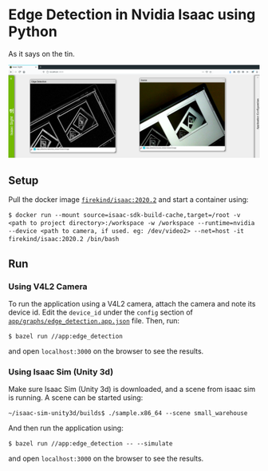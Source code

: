 # Edge Detection in Nvidia Isaac using Python

As it says on the tin.

![](res/example.png)

## Setup

Pull the docker image [`firekind/isaac:2020.2`](https://hub.docker.com/repository/docker/firekind/isaac) and start a container using:

```
$ docker run --mount source=isaac-sdk-build-cache,target=/root -v <path to project directory>:/workspace -w /workspace --runtime=nvidia --device <path to camera, if used. eg: /dev/video2> --net=host -it firekind/isaac:2020.2 /bin/bash
```

## Run

### Using V4L2 Camera
To run the application using a V4L2 camera, attach the camera and note its device id. Edit the `device_id` under the `config` section of [`app/graphs/edge_detection.app.json`](https://github.com/firekind/isaac_edge_detection/blob/master/app/graphs/edge_detection.app.json#L81) file. Then, run:

```
$ bazel run //app:edge_detection
```

and open `localhost:3000` on the browser to see the results.

### Using Isaac Sim (Unity 3d)

Make sure Isaac Sim (Unity 3d) is downloaded, and a scene from isaac sim is running. A scene can be started using:

```
~/isaac-sim-unity3d/builds$ ./sample.x86_64 --scene small_warehouse
```

And then run the application using:

```
$ bazel run //app:edge_detection -- --simulate
```

and open `localhost:3000` on the browser to see the results.
